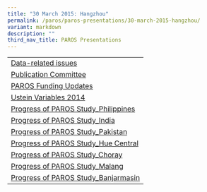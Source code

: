 ```yaml
---
title: "30 March 2015: Hangzhou"
permalink: /paros/paros-presentations/30-march-2015-hangzhou/
variant: markdown
description: ""
third_nav_title: PAROS Presentations
---
```

<table>
   <tbody>
      <tr>
         <td><a target="_blank" href="/files/PAROS%20Presentations/30%20March%202015:%20Hangzhou/1__Data_Related_Issues_v4_23Mar15.pdf">Data-related issues</a></td>
      </tr>
      <tr>
         <td><a target="_blank" href="/files/PAROS%20Presentations/30%20March%202015:%20Hangzhou/2__Publication_Committee.pdf">Publication Committee</a></td>
      </tr>
      <tr>
         <td><a target="_blank" href="/files/PAROS%20Presentations/30%20March%202015:%20Hangzhou/3_PAROS_EXCO_2015_PAROS_travel_and_study_funding_update_v1.pdf">PAROS Funding Updates</a></td>
      </tr>
      <tr>
         <td><a target="_blank" href="/files/PAROS%20Presentations/30%20March%202015:%20Hangzhou/4_2014_Utstein_OHCA_Variables_vs_PAROS_v2_1.pdf">Ustein Variables 2014</a></td>
      </tr>
      <tr>
         <td><a target="_blank" href="/files/PAROS%20Presentations/30%20March%202015:%20Hangzhou/5_Philippines_Faith_Gaerlan.pdf">Progress of PAROS Study_Philippines</a></td>
      </tr>
      <tr>
         <td><a target="_blank" href="/files/PAROS%20Presentations/30%20March%202015:%20Hangzhou/6_India_TV_Ramakrishnan.pdf">Progress of PAROS Study_India</a></td>
      </tr>
      <tr>
         <td><a target="_blank" href="/files/PAROS%20Presentations/30%20March%202015:%20Hangzhou/7_Pakistan_Munawar_Khursheed.pdf">Progress of PAROS Study_Pakistan</a></td>
      </tr>
      <tr>
         <td><a target="_blank" href="/files/PAROS%20Presentations/30%20March%202015:%20Hangzhou/8_Vietnam_Ton_That_Hoang_Quy.pdf">Progress of PAROS Study_Hue Central</a></td>
      </tr>
      <tr>
         <td><a target="_blank" href="/files/PAROS%20Presentations/30%20March%202015:%20Hangzhou/9_Vietnam_Le_Phuoc_Dai.pdf">Progress of PAROS Study_Choray</a></td>
      </tr>
      <tr>
         <td><a target="_blank" href="/files/PAROS%20Presentations/30%20March%202015:%20Hangzhou/10_Indonesia_Eny_Rahmawati.pdf">Progress of PAROS Study_Malang</a></td>
      </tr>
      <tr>
         <td><a target="_blank" href="/files/PAROS%20Presentations/30%20March%202015:%20Hangzhou/11_Indonesia_Bagus_Santoso.pdf">Progress of PAROS Study_Banjarmasin</a></td>
      </tr>
   </tbody>
</table>